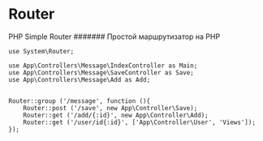 # Router
PHP Simple Router
####### Простой маршрутизатор на PHP
```
use System\Router;

use App\Controllers\Message\IndexController as Main;
use App\Controllers\Message\SaveController as Save;
use App\Controllers\Message\Add as Add;


Router::group ('/message', function (){
    Router::post ('/save', new App\Controller\Save);
    Router::get ('/add/{:id}', new App\Controller\Add);
    Router::get ('/user/id{:id}', ['App\Controller\User', 'Views']);
});
```
